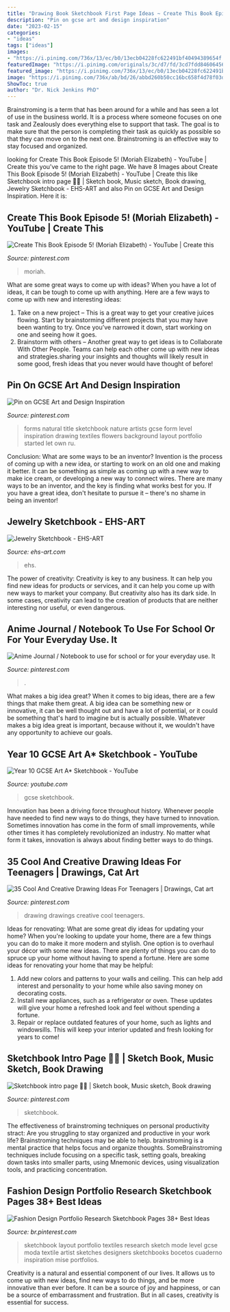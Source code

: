 ```yaml
---
title: "Drawing Book Sketchbook First Page Ideas ~ Create This Book Episode 5! (moriah Elizabeth)"
description: "Pin on gcse art and design inspiration"
date: "2023-02-15"
categories:
- "ideas"
tags: ["ideas"]
images:
- "https://i.pinimg.com/736x/13/ec/b0/13ecb04228fc622491bf40494389654f.jpg"
featuredImage: "https://i.pinimg.com/originals/3c/d7/fd/3cd7fdd84606456a80e60d3a25781b98.jpg"
featured_image: "https://i.pinimg.com/736x/13/ec/b0/13ecb04228fc622491bf40494389654f.jpg"
image: "https://i.pinimg.com/736x/ab/bd/26/abbd260b50cc16bc658f4d78f03db6aa.jpg"
ShowToc: true
author: "Dr. Nick Jenkins PhD"
---
```



Brainstroming is a term that has been around for a while and has seen a lot of use in the business world. It is a process where someone focuses on one task and Zealously does everything else to support that task. The goal is to make sure that the person is completing their task as quickly as possible so that they can move on to the next one. Brainstroming is an effective way to stay focused and organized.

	

		
looking for Create This Book Episode 5! (Moriah Elizabeth) - YouTube | Create this you've came to the right page. We have 8 Images about Create This Book Episode 5! (Moriah Elizabeth) - YouTube | Create this like Sketchbook intro page 🌸🌙 | Sketch book, Music sketch, Book drawing, Jewelry Sketchbook - EHS-ART and also Pin on GCSE Art and Design Inspiration. Here it is:
		
    
## Create This Book Episode 5! (Moriah Elizabeth) - YouTube | Create This

<img loading=lazy src="https://i.pinimg.com/736x/57/65/33/5765333bf2ea59a758fb0b43e1402ece.jpg" onerror="this.onerror=null;this.src='https://tse3.mm.bing.net/th?id=OIP.9yPMU8yWfukljBARyZWUYQHaEK&amp;pid=15.1';" alt="Create This Book Episode 5! (Moriah Elizabeth) - YouTube | Create this">

_Source: pinterest.com_

>moriah. 

	

What are some great ways to come up with ideas?
When you have a lot of ideas, it can be tough to come up with anything. Here are a few ways to come up with new and interesting ideas: 
1. Take on a new project – This is a great way to get your creative juices flowing. Start by brainstorming different projects that you may have been wanting to try. Once you’ve narrowed it down, start working on one and seeing how it goes. 
2. Brainstorm with others – Another great way to get ideas is to Collaborate With Other People. Teams can help each other come up with new ideas and strategies.sharing your insights and thoughts will likely result in some good, fresh ideas that you never would have thought of before! 

    
## Pin On GCSE Art And Design Inspiration

<img loading=lazy src="https://i.pinimg.com/originals/3c/d7/fd/3cd7fdd84606456a80e60d3a25781b98.jpg" onerror="this.onerror=null;this.src='https://tse1.mm.bing.net/th?id=OIP._s9ojjyFIR4YRiYQj7wqgQHaNJ&amp;pid=15.1';" alt="Pin on GCSE Art and Design Inspiration">

_Source: pinterest.com_

>forms natural title sketchbook nature artists gcse form level inspiration drawing textiles flowers background layout portfolio started let own ru. 

	

Conclusion: What are some ways to be an inventor?
Invention is the process of coming up with a new idea, or starting to work on an old one and making it better. It can be something as simple as coming up with a new way to make ice cream, or developing a new way to connect wires. There are many ways to be an inventor, and the key is finding what works best for you. If you have a great idea, don't hesitate to pursue it – there's no shame in being an inventor!

    
## Jewelry Sketchbook - EHS-ART

<img loading=lazy src="http://www.ehs-art.com/uploads/6/1/0/3/6103957/img-2317.jpg" onerror="this.onerror=null;this.src='https://tse3.mm.bing.net/th?id=OIP.5Olt3yokCmmSWz2QTjpkLgHaLH&amp;pid=15.1';" alt="Jewelry Sketchbook - EHS-ART">

_Source: ehs-art.com_

>ehs. 

	

The power of creativity:
Creativity is key to any business. It can help you find new ideas for products or services, and it can help you come up with new ways to market your company. But creativity also has its dark side. In some cases, creativity can lead to the creation of products that are neither interesting nor useful, or even dangerous.

    
## Anime Journal / Notebook To Use For School Or For Your Everyday Use. It

<img loading=lazy src="https://i.pinimg.com/736x/ab/bd/26/abbd260b50cc16bc658f4d78f03db6aa.jpg" onerror="this.onerror=null;this.src='https://tse1.mm.bing.net/th?id=OIP.mBeKLInXe6N6wDdWX_x__AHaHa&amp;pid=15.1';" alt="Anime Journal / Notebook to use for school or for your everyday use. It">

_Source: pinterest.com_

>. 

	

What makes a big idea great?
When it comes to big ideas, there are a few things that make them great. A big idea can be something new or innovative, it can be well thought out and have a lot of potential, or it could be something that's hard to imagine but is actually possible. Whatever makes a big idea great is important, because without it, we wouldn't have any opportunity to achieve our goals.

    
## Year 10 GCSE Art A* Sketchbook - YouTube

<img loading=lazy src="https://i.ytimg.com/vi/FLwp2MIuJRs/maxresdefault.jpg" onerror="this.onerror=null;this.src='https://tse2.mm.bing.net/th?id=OIP.XZ1W4bocm24FMiK2wvHpYgHaEK&amp;pid=15.1';" alt="Year 10 GCSE Art A* Sketchbook - YouTube">

_Source: youtube.com_

>gcse sketchbook. 

	

Innovation has been a driving force throughout history. Whenever people have needed to find new ways to do things, they have turned to innovation. Sometimes innovation has come in the form of small improvements, while other times it has completely revolutionized an industry. No matter what form it takes, innovation is always about finding better ways to do things.

    
## 35 Cool And Creative Drawing Ideas For Teenagers | Drawings, Cat Art

<img loading=lazy src="https://i.pinimg.com/736x/f6/06/37/f60637f3c5c1a1b98e9ebed06b095236.jpg" onerror="this.onerror=null;this.src='https://tse2.mm.bing.net/th?id=OIP.TlxKPYCJwKmLZZn9Lm5d-wHaJy&amp;pid=15.1';" alt="35 Cool And Creative Drawing Ideas For Teenagers | Drawings, Cat art">

_Source: pinterest.com_

>drawing drawings creative cool teenagers. 

	

Ideas for renovating: What are some great diy ideas for updating your home?
When you're looking to update your home, there are a few things you can do to make it more modern and stylish. One option is to overhaul your décor with some new ideas. There are plenty of things you can do to spruce up your home without having to spend a fortune. Here are some ideas for renovating your home that may be helpful: 
1. Add new colors and patterns to your walls and ceiling. This can help add interest and personality to your home while also saving money on decorating costs. 
2. Install new appliances, such as a refrigerator or oven. These updates will give your home a refreshed look and feel without spending a fortune. 
3. Repair or replace outdated features of your home, such as lights and windowsills. This will keep your interior updated and fresh looking for years to come! 

    
## Sketchbook Intro Page 🌸🌙 | Sketch Book, Music Sketch, Book Drawing

<img loading=lazy src="https://i.pinimg.com/736x/13/ec/b0/13ecb04228fc622491bf40494389654f.jpg" onerror="this.onerror=null;this.src='https://tse2.mm.bing.net/th?id=OIP.HGK_aykvfGN0NM_v6uCWNQHaJ3&amp;pid=15.1';" alt="Sketchbook intro page 🌸🌙 | Sketch book, Music sketch, Book drawing">

_Source: pinterest.com_

>sketchbook. 

	

The effectiveness of brainstroming techniques on personal productivity
stract:
Are you struggling to stay organized and productive in your work life? Brainstroming techniques may be able to help. brainstroming is a mental practice that helps focus and organize thoughts. SomeBrainstroming techniques include focusing on a specific task, setting goals, breaking down tasks into smaller parts, using Mnemonic devices, using visualization tools, and practicing concentration.

    
## Fashion Design Portfolio Research Sketchbook Pages 38+ Best Ideas

<img loading=lazy src="https://i.pinimg.com/736x/6e/6c/f9/6e6cf923bd44ea092df5b1395472085a.jpg" onerror="this.onerror=null;this.src='https://tse4.mm.bing.net/th?id=OIP.LWb-PDq2fTr0CiEOmTrMogAAAA&amp;pid=15.1';" alt="Fashion Design Portfolio Research Sketchbook Pages 38+ Best Ideas">

_Source: br.pinterest.com_

>sketchbook layout portfolio textiles research sketch mode level gcse moda textile artist sketches designers sketchbooks bocetos cuaderno inspiration mise portfolios. 

	

Creativity is a natural and essential component of our lives. It allows us to come up with new ideas, find new ways to do things, and be more innovative than ever before. It can be a source of joy and happiness, or can be a source of embarrassment and frustration. But in all cases, creativity is essential for success.

